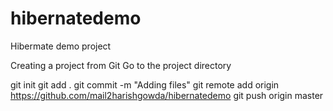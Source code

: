 # hibernatedemo
Hibermate demo project

Creating a project from Git
Go to the project directory

git init
git add .
git commit -m "Adding files"
git remote add origin https://github.com/mail2harishgowda/hibernatedemo
git push origin master
